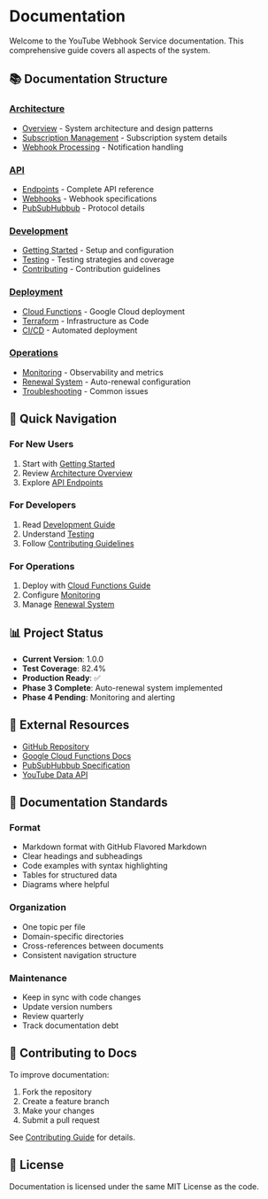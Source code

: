 # Documentation

Welcome to the YouTube Webhook Service documentation. This comprehensive guide covers all aspects of the system.

## 📚 Documentation Structure

### [Architecture](./architecture/)
- [Overview](./architecture/overview.md) - System architecture and design patterns
- [Subscription Management](./architecture/subscription-management.md) - Subscription system details
- [Webhook Processing](./architecture/webhook-processing.md) - Notification handling

### [API](./api/)
- [Endpoints](./api/endpoints.md) - Complete API reference
- [Webhooks](./api/webhooks.md) - Webhook specifications
- [PubSubHubbub](./api/pubsubhubbub.md) - Protocol details

### [Development](./development/)
- [Getting Started](./development/getting-started.md) - Setup and configuration
- [Testing](./development/testing.md) - Testing strategies and coverage
- [Contributing](./development/contributing.md) - Contribution guidelines

### [Deployment](./deployment/)
- [Cloud Functions](./deployment/cloud-functions.md) - Google Cloud deployment
- [Terraform](./deployment/terraform.md) - Infrastructure as Code
- [CI/CD](./deployment/ci-cd.md) - Automated deployment

### [Operations](./operations/)
- [Monitoring](./operations/monitoring.md) - Observability and metrics
- [Renewal System](./operations/renewal-system.md) - Auto-renewal configuration
- [Troubleshooting](./operations/troubleshooting.md) - Common issues

## 🚀 Quick Navigation

### For New Users
1. Start with [Getting Started](./development/getting-started.md)
2. Review [Architecture Overview](./architecture/overview.md)
3. Explore [API Endpoints](./api/endpoints.md)

### For Developers
1. Read [Development Guide](./development/getting-started.md)
2. Understand [Testing](./development/testing.md)
3. Follow [Contributing Guidelines](./development/contributing.md)

### For Operations
1. Deploy with [Cloud Functions Guide](./deployment/cloud-functions.md)
2. Configure [Monitoring](./operations/monitoring.md)
3. Manage [Renewal System](./operations/renewal-system.md)

## 📊 Project Status

- **Current Version**: 1.0.0
- **Test Coverage**: 82.4%
- **Production Ready**: ✅
- **Phase 3 Complete**: Auto-renewal system implemented
- **Phase 4 Pending**: Monitoring and alerting

## 🔗 External Resources

- [GitHub Repository](https://github.com/samsoir/youtube-webhook-handler)
- [Google Cloud Functions Docs](https://cloud.google.com/functions/docs)
- [PubSubHubbub Specification](https://pubsubhubbub.github.io/PubSubHubbub/pubsubhubbub-core-0.4.html)
- [YouTube Data API](https://developers.google.com/youtube/v3)

## 📝 Documentation Standards

### Format
- Markdown format with GitHub Flavored Markdown
- Clear headings and subheadings
- Code examples with syntax highlighting
- Tables for structured data
- Diagrams where helpful

### Organization
- One topic per file
- Domain-specific directories
- Cross-references between documents
- Consistent navigation structure

### Maintenance
- Keep in sync with code changes
- Update version numbers
- Review quarterly
- Track documentation debt

## 🤝 Contributing to Docs

To improve documentation:

1. Fork the repository
2. Create a feature branch
3. Make your changes
4. Submit a pull request

See [Contributing Guide](../CONTRIBUTING.md) for details.

## 📜 License

Documentation is licensed under the same MIT License as the code.